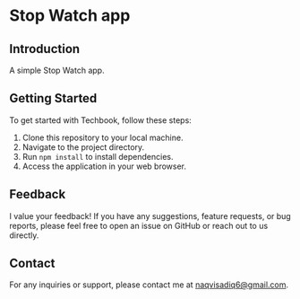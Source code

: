 # Stop Watch app

## Introduction

A simple Stop Watch app.

## Getting Started

To get started with Techbook, follow these steps:

1. Clone this repository to your local machine.
2. Navigate to the project directory.
3. Run `npm install` to install dependencies.
4. Access the application in your web browser.

## Feedback

I value your feedback! If you have any suggestions, feature requests, or bug reports, please feel free to open an issue on GitHub or reach out to us directly.

## Contact

For any inquiries or support, please contact me at [naqvisadiq6@gmail.com](mailto:naqvisadiq6@gmail.com).
